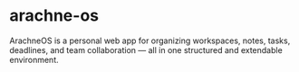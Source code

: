 # arachne-os

ArachneOS is a personal web app for organizing workspaces, notes, tasks, deadlines, and team collaboration — all in one structured and extendable environment.

